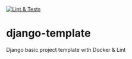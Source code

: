 [![Lint & Tests](https://github.com/abhibhaw/django-template/actions/workflows/check.yml/badge.svg)](https://github.com/abhibhaw/django-template/actions/workflows/check.yml)
# django-template
Django basic project template with Docker &amp; Lint
